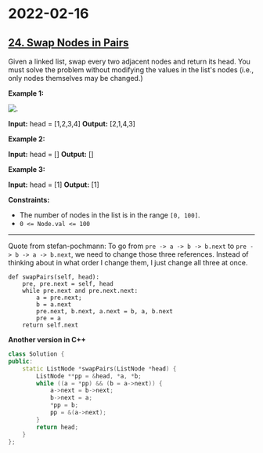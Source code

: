 # 2022-02-16

## [24. Swap Nodes in Pairs](https://leetcode.com/problems/swap-nodes-in-pairs/)

Given a linked list, swap every two adjacent nodes and return its head. You must solve the problem without modifying the values in the list's nodes (i.e., only nodes themselves may be changed.)

**Example 1:**

![.](https://assets.leetcode.com/uploads/2020/10/03/swap_ex1.jpg)

**Input:** head = \[1,2,3,4\]
**Output:** \[2,1,4,3\]

**Example 2:**

**Input:** head = \[\]
**Output:** \[\]

**Example 3:**

**Input:** head = \[1\]
**Output:** \[1\]

**Constraints:**

- The number of nodes in the list is in the range `[0, 100]`.
- `0 <= Node.val <= 100`

---

Quote from stefan-pochmann: To go from `pre -> a -> b -> b.next` to `pre -> b -> a -> b.next`, we need to change those three references. Instead of thinking about in what order I change them, I just change all three at once.

```py3
def swapPairs(self, head):
    pre, pre.next = self, head
    while pre.next and pre.next.next:
        a = pre.next;
        b = a.next
        pre.next, b.next, a.next = b, a, b.next
        pre = a
    return self.next
```

**Another version in C++**

```c++
class Solution {
public:
    static ListNode *swapPairs(ListNode *head) {
        ListNode **pp = &head, *a, *b;
        while ((a = *pp) && (b = a->next)) {
            a->next = b->next;
            b->next = a;
            *pp = b;
            pp = &(a->next);
        }
        return head;
    }
};
```
